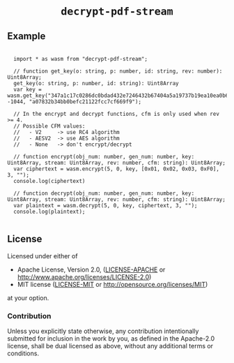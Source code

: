 <div align="center">

  <h1><code>decrypt-pdf-stream</code></h1>

</div>

## Example

<pre>
    <code>
  import * as wasm from "decrypt-pdf-stream";

  // function get_key(o: string, p: number, id: string, rev: number): Uint8Array;
  get_key(o: string, p: number, id: string): Uint8Array
  var key = wasm.get_key("347a1c17c0286dc0bdad432e7246432b67404a5a19737b19ea10ea0b6b39f89e", -1044, "a07832b34bb0befc21122fcc7cf669f9");

  // In the encrypt and decrypt functions, cfm is only used when rev >= 4.
  // Possible CFM values:
  //   - V2     -> use RC4 algorithm
  //   - AESV2  -> use AES algorithm
  //   - None   -> don't encrypt/decrypt

  // function encrypt(obj_num: number, gen_num: number, key: Uint8Array, stream: Uint8Array, rev: number, cfm: string): Uint8Array;
  var ciphertext = wasm.encrypt(5, 0, key, [0x01, 0x02, 0x03, 0xF0], 3, "");
  console.log(ciphertext)

  // function decrypt(obj_num: number, gen_num: number, key: Uint8Array, stream: Uint8Array, rev: number, cfm: string): Uint8Array;
  var plaintext = wasm.decrypt(5, 0, key, ciphertext, 3, "");
  console.log(plaintext);
    </code>
</pre>

## License

Licensed under either of

* Apache License, Version 2.0, ([LICENSE-APACHE](LICENSE-APACHE) or http://www.apache.org/licenses/LICENSE-2.0)
* MIT license ([LICENSE-MIT](LICENSE-MIT) or http://opensource.org/licenses/MIT)

at your option.

### Contribution

Unless you explicitly state otherwise, any contribution intentionally
submitted for inclusion in the work by you, as defined in the Apache-2.0
license, shall be dual licensed as above, without any additional terms or
conditions.